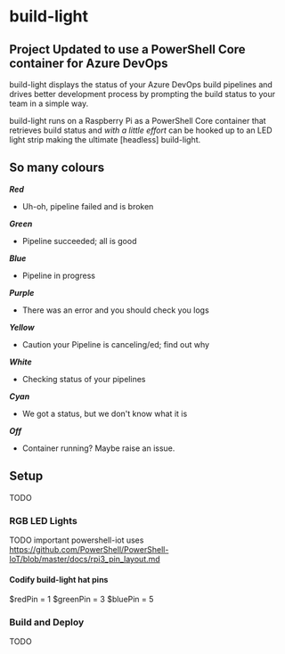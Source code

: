 # build-light

## Project Updated to use a PowerShell Core container for Azure DevOps

build-light displays the status of your Azure DevOps build pipelines and drives better development process by prompting the build status to your team in a simple way.

build-light runs on a Raspberry Pi as a PowerShell Core container that retrieves build status and _with a little effort_ can be hooked up to an LED light strip making the ultimate [headless] build-light.

## So many colours
**_Red_**
- Uh-oh, pipeline failed and is broken

**_Green_**
- Pipeline succeeded; all is good

**_Blue_**
- Pipeline in progress

**_Purple_**
- There was an error and you should check you logs

**_Yellow_**
- Caution your Pipeline is canceling/ed; find out why

**_White_**
- Checking status of your pipelines

**_Cyan_**
- We got a status, but we don't know what it is

**_Off_**
- Container running? Maybe raise an issue.

## Setup
TODO

### RGB LED Lights
TODO
important powershell-iot uses https://github.com/PowerShell/PowerShell-IoT/blob/master/docs/rpi3_pin_layout.md

#### Codify build-light hat pins
$redPin = 1
$greenPin = 3
$bluePin = 5

### Build and Deploy
TODO